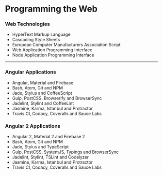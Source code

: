 # Programming the Web

### Web Technologies
* HyperText Markup Language
* Cascading Style Sheets
* European Computer Manufacturers Association Script
* Web Application Programming Interface
* Node Application Programming Interface

***

### Angular Applications
* Angular, Material and Firebase
* Bash, Atom, Git and NPM
* Jade, Stylus and CoffeeScript
* Gulp, PostCSS, Browserify and BrowserSync
* Jadelint, Stylint and CoffeeLint
* Jasmine, Karma, Istanbul and Protractor
* Travis CI, Codacy, Coveralls and Sauce Labs

### Angular 2 Applications
* Angular 2, Material 2 and Firebase 2
* Bash, Atom, Git and NPM
* Jade, Stylus and TypeScript
* Gulp, PostCSS, SystemJS, Typings and BrowserSync
* Jadelint, Stylint, TSLint and Codelyzer
* Jasmine, Karma, Istanbul and Protractor
* Travis CI, Codacy, Coveralls and Sauce Labs

